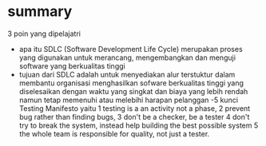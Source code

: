 # summary

3 poin yang dipelajatri

- apa itu SDLC (Software Development Life Cycle) merupakan proses yang digunakan untuk merancang, mengembangkan dan menguji software yang berkualitas tinggi 
- tujuan dari SDLC adalah untuk menyediakan alur terstuktur dalam membantu organisasi menghasilkan sofware berkualitas tinggi yang diselesaikan dengan waktu yang singkat dan biaya yang lebih rendah namun tetap memenuhi atau melebihi harapan pelanggan
-5 kunci Testing Manifesto yaitu 
 1 testing is a an activity not a phase, 
 2 prevent bug rather than finding bugs, 
 3 don't be a checker, be a tester
 4 don't try to break the system, instead help building the best possible system
 5 the whole team is responsible for quality, not just a tester.